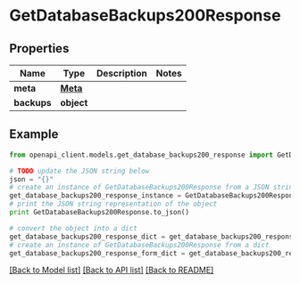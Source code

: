 # GetDatabaseBackups200Response


## Properties
Name | Type | Description | Notes
------------ | ------------- | ------------- | -------------
**meta** | [**Meta**](Meta.md) |  | 
**backups** | **object** |  | 

## Example

```python
from openapi_client.models.get_database_backups200_response import GetDatabaseBackups200Response

# TODO update the JSON string below
json = "{}"
# create an instance of GetDatabaseBackups200Response from a JSON string
get_database_backups200_response_instance = GetDatabaseBackups200Response.from_json(json)
# print the JSON string representation of the object
print GetDatabaseBackups200Response.to_json()

# convert the object into a dict
get_database_backups200_response_dict = get_database_backups200_response_instance.to_dict()
# create an instance of GetDatabaseBackups200Response from a dict
get_database_backups200_response_form_dict = get_database_backups200_response.from_dict(get_database_backups200_response_dict)
```
[[Back to Model list]](../README.md#documentation-for-models) [[Back to API list]](../README.md#documentation-for-api-endpoints) [[Back to README]](../README.md)



